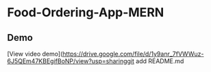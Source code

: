# Food-Ordering-App-MERN

## Demo
[View video demo](https://drive.google.com/file/d/1y9anr_7fVWWuz-6J5QEm47KBEgifBoNP/view?usp=sharinggit add README.md
